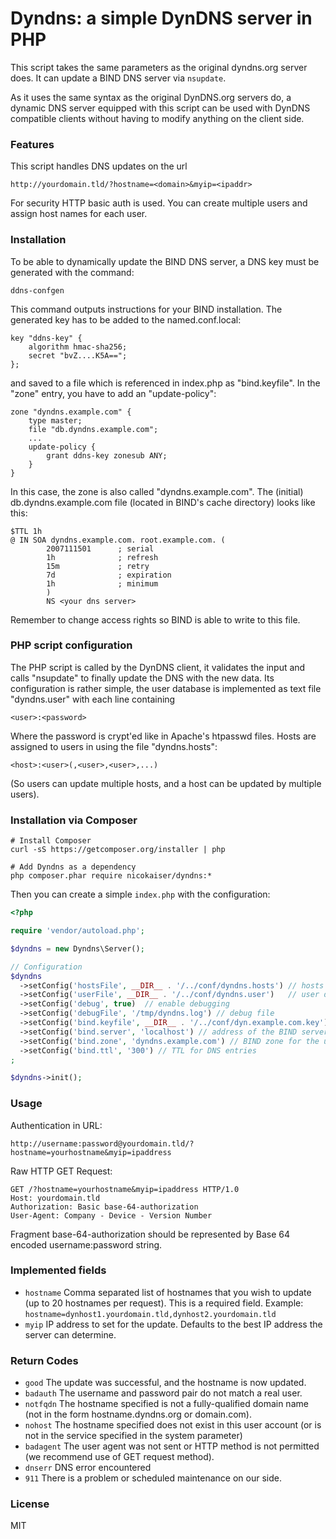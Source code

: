 # Dyndns: a simple DynDNS server in PHP

This script takes the same parameters as the original dyndns.org server does. It can update a BIND DNS server via `nsupdate`.

As it uses the same syntax as the original DynDNS.org servers do, a dynamic DNS server equipped with this script can be used with DynDNS compatible clients without having to modify anything on the client side.


### Features

This script handles DNS updates on the url

    http://yourdomain.tld/?hostname=<domain>&myip=<ipaddr>

For security HTTP basic auth is used. You can create multiple users and assign host names for each user.


### Installation

To be able to dynamically update the BIND DNS server, a DNS key must be generated with the command:

    ddns-confgen

This command outputs instructions for your BIND installation. The generated key has to be added to the named.conf.local:

    key "ddns-key" {
        algorithm hmac-sha256;
        secret "bvZ....K5A==";
    };

and saved to a file which is referenced in index.php as "bind.keyfile". In the "zone" entry, you have to add an "update-policy":

    zone "dyndns.example.com" {
        type master;
        file "db.dyndns.example.com";
        ...
        update-policy {
            grant ddns-key zonesub ANY;
        }
    }

In this case, the zone is also called "dyndns.example.com". The (initial) db.dyndns.example.com file (located in BIND's cache directory) looks like this:

    $TTL 1h
    @ IN SOA dyndns.example.com. root.example.com. (
            2007111501      ; serial
            1h              ; refresh
            15m             ; retry
            7d              ; expiration
            1h              ; minimum
            )  
            NS <your dns server>

Remember to change access rights so BIND is able to write to this file.


### PHP script configuration

The PHP script is called by the DynDNS client, it validates the input and calls "nsupdate" to 
finally update the DNS with the new data. Its configuration is rather simple, the user database is
implemented as text file "dyndns.user" with each line containing

    <user>:<password>

Where the password is crypt'ed like in Apache's htpasswd files. 
Hosts are assigned to users in using the file  "dyndns.hosts":

    <host>:<user>(,<user>,<user>,...)

(So users can update multiple hosts, and a host can be updated by multiple users).


### Installation via Composer

    # Install Composer
    curl -sS https://getcomposer.org/installer | php

    # Add Dyndns as a dependency
    php composer.phar require nicokaiser/dyndns:*

Then you can create a simple `index.php` with the configuration:

```php
<?php

require 'vendor/autoload.php';

$dyndns = new Dyndns\Server();

// Configuration
$dyndns
  ->setConfig('hostsFile', __DIR__ . '/../conf/dyndns.hosts') // hosts database
  ->setConfig('userFile', __DIR__ . '/../conf/dyndns.user')   // user database
  ->setConfig('debug', true)  // enable debugging
  ->setConfig('debugFile', '/tmp/dyndns.log') // debug file
  ->setConfig('bind.keyfile', __DIR__ . '/../conf/dyn.example.com.key') // secret key for BIND nsupdate ("<keyname>:<secret>")
  ->setConfig('bind.server', 'localhost') // address of the BIND server
  ->setConfig('bind.zone', 'dyndns.example.com') // BIND zone for the updates
  ->setConfig('bind.ttl', '300') // TTL for DNS entries
;

$dyndns->init();
```


### Usage

Authentication in URL:

    http://username:password@yourdomain.tld/?hostname=yourhostname&myip=ipaddress


Raw HTTP GET Request:

    GET /?hostname=yourhostname&myip=ipaddress HTTP/1.0 
    Host: yourdomain.tld 
    Authorization: Basic base-64-authorization 
    User-Agent: Company - Device - Version Number

Fragment base-64-authorization should be represented by Base 64 encoded username:password string.


### Implemented fields

- `hostname` Comma separated list of hostnames that you wish to update (up to 20 hostnames per request). This is a required field. Example: `hostname=dynhost1.yourdomain.tld,dynhost2.yourdomain.tld`
- `myip` IP address to set for the update. Defaults to the best IP address the server can determine.


### Return Codes

- `good` The update was successful, and the hostname is now updated.
- `badauth` The username and password pair do not match a real user.
- `notfqdn` The hostname specified is not a fully-qualified domain name (not in the form hostname.dyndns.org or domain.com).
- `nohost` The hostname specified does not exist in this user account (or is not in the service specified in the system parameter)
- `badagent` The user agent was not sent or HTTP method is not permitted (we recommend use of GET request method).
- `dnserr` DNS error encountered
- `911` There is a problem or scheduled maintenance on our side.


### License

MIT
